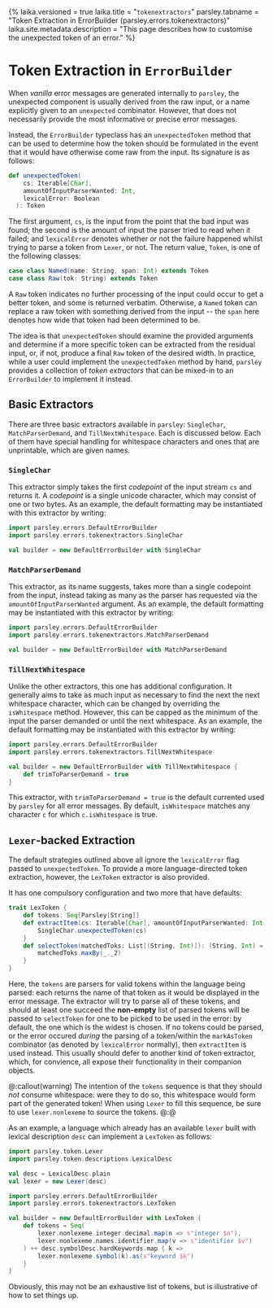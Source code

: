 {%
laika.versioned = true
laika.title = "`tokenextractors`"
parsley.tabname = "Token Extraction in ErrorBuilder (parsley.errors.tokenextractors)"
laika.site.metadata.description = "This page describes how to customise the unexpected token of an error."
%}

# Token Extraction in `ErrorBuilder`
When *vanilla* error messages are generated internally to
`parsley`, the unexpected component is usually derived from
the raw input, or a name explicitly given to an `unexpected`
combinator. However, that does not necessarily provide the
most informative or precise error messages.

Instead, the `ErrorBuilder` typeclass has an `unexpectedToken`
method that can be used to determine how the token should
be formulated in the event that it would have otherwise
come raw from the input. Its signature is as follows:

```scala
def unexpectedToken(
    cs: Iterable[Char],
    amountOfInputParserWanted: Int,
    lexicalError: Boolean
  ): Token
```

The first argument, `cs`, is the input from the point that
the bad input was found; the second is the amount of input
the parser tried to read when it failed; and `lexicalError`
denotes whether or not the failure happened whilst trying
to parse a token from `Lexer`, or not. The return value,
`Token`, is one of the following classes:

```scala
case class Named(name: String, span: Int) extends Token
case class Raw(tok: String) extends Token
```

A `Raw` token indicates no further processing of the input could
occur to get a better token, and some is returned verbatim.
Otherwise, a `Named` token can replace a raw token with something
derived from the input -- the `span` here denotes how wide that
token had been determined to be.

The idea is that `unexpectedToken` should examine the provided
arguments and determine if a more specific token can be extracted
from the residual input, or, if not, produce a final `Raw` token
of the desired width.
In practice, while a user could implement the `unexpectedToken`
method by hand, `parsley` provides a collection of
*token extractors* that can be mixed-in to an `ErrorBuilder` to
implement it instead.

## Basic Extractors
There are three basic extractors available in `parsley`:
`SingleChar`, `MatchParserDemand`, and `TillNextWhitespace`.
Each is discussed below. Each of them have special handling for
whitespace characters and ones that are unprintable, which are
given names.

### `SingleChar`
This extractor simply takes the first *codepoint* of the input
stream `cs` and returns it. A *codepoint* is a single unicode
character, which may consist of one or two bytes. As an example,
the default formatting may be instantiated with this extractor
by writing:

```scala mdoc:silent:nest
import parsley.errors.DefaultErrorBuilder
import parsley.errors.tokenextractors.SingleChar

val builder = new DefaultErrorBuilder with SingleChar
```

### `MatchParserDemand`
This extractor, as its name suggests, takes more than a single
codepoint from the input, instead taking as many as the parser
has requested via the `amountOfInputParserWanted` argument.
As an example, the default formatting may be instantiated with
this extractor by writing:

```scala mdoc:silent:nest
import parsley.errors.DefaultErrorBuilder
import parsley.errors.tokenextractors.MatchParserDemand

val builder = new DefaultErrorBuilder with MatchParserDemand
```

### `TillNextWhitespace`
Unlike the other extractors, this one has additional
configuration. It generally aims to take as much input
as necessary to find the next the next whitespace character,
which can be changed by overriding the `isWhitespace` method.
However, this can be capped as the minimum of the input the
parser demanded or until the next whitespace.
As an example, the default formatting may be instantiated with
this extractor by writing:

```scala mdoc:silent:nest
import parsley.errors.DefaultErrorBuilder
import parsley.errors.tokenextractors.TillNextWhitespace

val builder = new DefaultErrorBuilder with TillNextWhitespace {
    def trimToParserDemand = true
}
```

This extractor, with `trimToParserDemand = true` is the default
currented used by `parsley` for all error messages. By default,
`isWhitespace` matches any character `c` for which `c.isWhitespace` is true.

## `Lexer`-backed Extraction
The default strategies outlined above all ignore the
`lexicalError` flag passed to `unexpectedToken`. To provide a
more language-directed token extraction, however, the `LexToken`
extractor is also provided.

It has one compulsory configuration and two more that have defaults:

```scala
trait LexToken {
    def tokens: Seq[Parsley[String]]
    def extractItem(cs: Iterable[Char], amountOfInputParserWanted: Int): Token = {
        SingleChar.unexpectedToken(cs)
    }
    def selectToken(matchedToks: List[(String, Int)]): (String, Int) = {
        matchedToks.maxBy(_._2)
    }
}
```

Here, the `tokens` are parsers for valid tokens within the
language being parsed: each returns the name of that token as it
would be displayed in the error message. The extractor will
try to parse all of these tokens, and should at least one
succeed the **non-empty** list of parsed tokens will be passed
to `selectToken` for one to be picked to be used in the error:
by default, the one which is the widest is chosen. If no tokens
could be parsed, or the error occured *during* the parsing of
a token/within the `markAsToken` combinator (as denoted by
`lexicalError` normally), then `extractItem` is used instead.
This usually should defer to another kind of token extractor,
which, for convience, all expose their functionality in their companion objects.

@:callout(warning)
The intention of the `tokens` sequence is that they should *not*
consume whitespace: were they to do so, this whitespace would
form part of the generated token! When using `Lexer` to fill
this sequence, be sure to use `lexer.nonlexeme` to source the
tokens.
@:@

As an example, a language which already has an available `lexer`
built with lexical description `desc` can implement a `LexToken` as follows:

```scala mdoc:invisible
import parsley.token.Lexer
import parsley.token.descriptions.LexicalDesc

val desc = LexicalDesc.plain
val lexer = new Lexer(desc)
```

```scala mdoc:silent:nest
import parsley.errors.DefaultErrorBuilder
import parsley.errors.tokenextractors.LexToken

val builder = new DefaultErrorBuilder with LexToken {
    def tokens = Seq(
        lexer.nonlexeme.integer.decimal.map(n => s"integer $n"),
        lexer.nonlexeme.names.identifier.map(v => s"identifier $v")
    ) ++ desc.symbolDesc.hardKeywords.map { k =>
        lexer.nonlexeme.symbol(k).as(s"keyword $k")
    }
}
```

Obviously, this may not be an exhaustive list of tokens, but is
illustrative of how to set things up.
